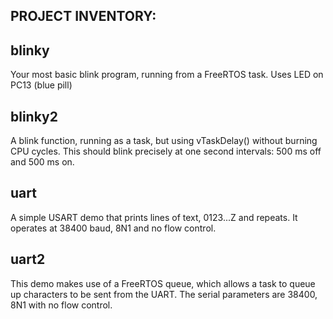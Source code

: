 PROJECT INVENTORY:
------------------

blinky
------

Your most basic blink program, running from a FreeRTOS task.
Uses LED on PC13 (blue pill)

blinky2
-------
A blink function, running as a task, but using vTaskDelay()
without burning CPU cycles. This should blink precisely
at one second intervals: 500 ms off and 500 ms on.

uart
----

A simple USART demo that prints lines of text, 0123...Z and
repeats. It operates at 38400 baud, 8N1 and no flow control.

uart2
-----

This demo makes use of a FreeRTOS queue, which allows a 
task to queue up characters to be sent from the UART. The
serial parameters are 38400, 8N1 with no flow control.
